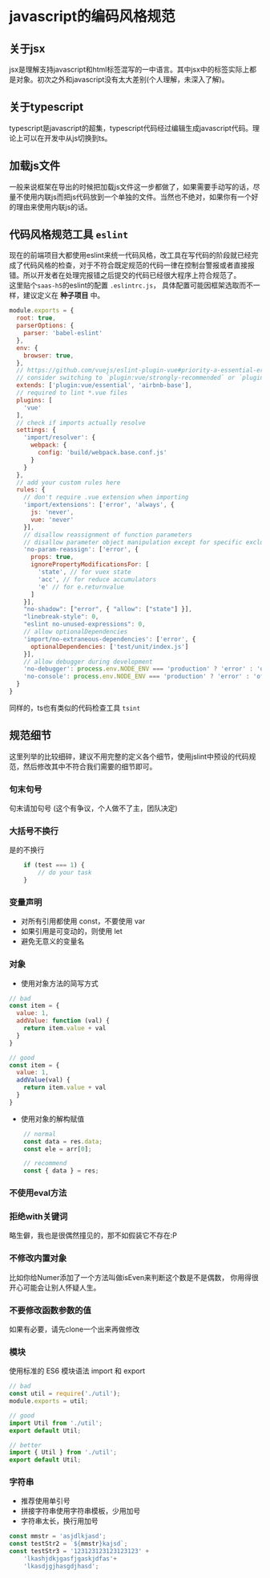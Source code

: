 # javascript的编码风格规范
## 关于jsx
jsx是理解支持javascript和html标签混写的一中语言。其中jsx中的标签实际上都是对象。初次之外和javascript没有太大差别(个人理解，未深入了解)。

## 关于typescript
typescript是javascript的超集，typescript代码经过编辑生成javascript代码。理论上可以在开发中从js切换到ts。

## 加载js文件
一般来说框架在导出的时候把加载js文件这一步都做了，如果需要手动写的话，尽量不使用内联js而把js代码放到一个单独的文件。当然也不绝对，如果你有一个好的理由来使用内联js的话。

## 代码风格规范工具 `eslint`
现在的前端项目大都使用eslint来统一代码风格，改工具在写代码的阶段就已经完成了代码风格的检查，对于不符合既定规范的代码一律在控制台警报或者直接报错。所以开发者在处理完报错之后提交的代码已经很大程序上符合规范了。  
这里贴个`saas-h5`的eslint的配置 `.eslintrc.js`， 具体配置可能因框架选取而不一样，建议定义在 __种子项目__ 中。

``` javascript
module.exports = {
  root: true,
  parserOptions: {
    parser: 'babel-eslint'
  },
  env: {
    browser: true,
  },
  // https://github.com/vuejs/eslint-plugin-vue#priority-a-essential-error-prevention
  // consider switching to `plugin:vue/strongly-recommended` or `plugin:vue/recommended` for stricter rules.
  extends: ['plugin:vue/essential', 'airbnb-base'],
  // required to lint *.vue files
  plugins: [
    'vue'
  ],
  // check if imports actually resolve
  settings: {
    'import/resolver': {
      webpack: {
        config: 'build/webpack.base.conf.js'
      }
    }
  },
  // add your custom rules here
  rules: {
    // don't require .vue extension when importing
    'import/extensions': ['error', 'always', {
      js: 'never',
      vue: 'never'
    }],
    // disallow reassignment of function parameters
    // disallow parameter object manipulation except for specific exclusions
    'no-param-reassign': ['error', {
      props: true,
      ignorePropertyModificationsFor: [
        'state', // for vuex state
        'acc', // for reduce accumulators
        'e' // for e.returnvalue
      ]
    }],
    "no-shadow": ["error", { "allow": ["state"] }],
    "linebreak-style": 0,
    "eslint no-unused-expressions": 0,
    // allow optionalDependencies
    'import/no-extraneous-dependencies': ['error', {
      optionalDependencies: ['test/unit/index.js']
    }],
    // allow debugger during development
    'no-debugger': process.env.NODE_ENV === 'production' ? 'error' : 'off',
    'no-console': process.env.NODE_ENV === 'production' ? 'error' : 'off'
  }
}

```

同样的，ts也有类似的代码检查工具 `tsint`

## 规范细节
这里列举的比较细碎，建议不用完整的定义各个细节，使用jslint中预设的代码规范，然后修改其中不符合我们需要的细节即可。
### 句末句号
句末请加句号 (这个有争议，个人做不了主，团队决定)
### 大括号不换行
是的不换行
``` javascript
    if (test === 1) {
        // do your task
    }
```
### 变量声明
- 对所有引用都使用 const，不要使用 var
- 如果引用是可变动的，则使用 let
- 避免无意义的变量名

### 对象
- 使用对象方法的简写方式  
  

``` javascript
// bad
const item = {
  value: 1,
  addValue: function (val) {
    return item.value + val
  }
}

// good
const item = {
  value: 1,
  addValue(val) {
    return item.value + val
  }
}
```
- 使用对象的解构赋值
``` javascript
    // normal
    const data = res.data;
    const ele = arr[0];

    // recommend
    const { data } = res;
```


### 不使用eval方法

### 拒绝with关键词
略生僻，我也是很偶然撞见的，那不如假装它不存在:P 

### 不修改内置对象
比如你给Numer添加了一个方法叫做isEven来判断这个数是不是偶数， 你用得很开心可能会让别人怀疑人生。

### 不要修改函数参数的值
如果有必要，请先clone一个出来再做修改

### 模块
使用标准的 ES6 模块语法 import 和 export
``` javascript
// bad
const util = require('./util');
module.exports = util;

// good
import Util from './util';
export default Util;

// better
import { Util } from './util';
export default Util;
```
### 字符串 
- 推荐使用单引号
- 拼接字符串使用字符串模板，少用加号
- 字符串太长，换行用加号  
  

``` javascript
const mmstr = 'asjdlkjasd';
const testStr2 = `${mmstr}kajsd`;
const testStr3 = '123123123123123123' + 
    'lkashjdkjgasfjgaskjdfas'+
    'lkasdjgjhasgdjhasd';
```
